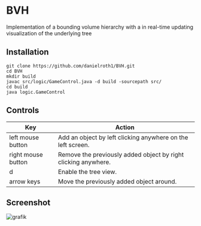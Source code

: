 # BVH
Implementation of a bounding volume hierarchy with a in real-time updating visualization of the underlying tree


## Installation
```
git clone https://github.com/danielroth1/BVH.git
cd BVH
mkdir build
javac src/logic/GameControl.java -d build -sourcepath src/
cd build
java logic.GameControl
```
## Controls

| Key | Action |
| --- | --- |
| left mouse button | Add an object by left clicking anywhere on the left screen. |
| right mouse button | Remove the previously added object by right clicking anywhere. |
| d | Enable the tree view. |
| arrow keys | Move the previously added object around. |

## Screenshot
![grafik](https://user-images.githubusercontent.com/34305776/33762429-b66f2d26-dc0c-11e7-9602-5870d0bc5776.png)


